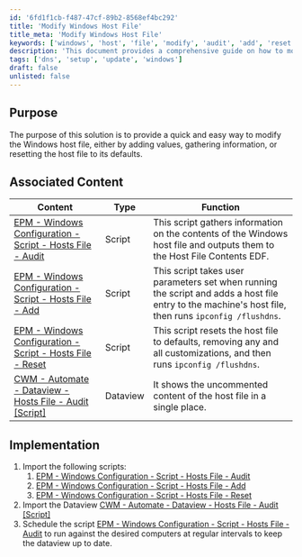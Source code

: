```yaml
---
id: '6fd1f1cb-f487-47cf-89b2-8568ef4bc292'
title: 'Modify Windows Host File'
title_meta: 'Modify Windows Host File'
keywords: ['windows', 'host', 'file', 'modify', 'audit', 'add', 'reset', 'dns']
description: 'This document provides a comprehensive guide on how to modify the Windows host file, including adding entries, gathering information, and resetting it to default settings. It outlines associated scripts for auditing, adding, and resetting host file entries, as well as implementation steps to ensure regular updates.'
tags: ['dns', 'setup', 'update', 'windows']
draft: false
unlisted: false
---
```


## Purpose

The purpose of this solution is to provide a quick and easy way to modify the Windows host file, either by adding values, gathering information, or resetting the host file to its defaults.

## Associated Content

| Content                                                                                      | Type    | Function                                                                                                                      |
|----------------------------------------------------------------------------------------------|---------|-------------------------------------------------------------------------------------------------------------------------------|
| [EPM - Windows Configuration - Script - Hosts File - Audit](<../cwa/scripts/Hosts File - Audit.md>) | Script  | This script gathers information on the contents of the Windows host file and outputs them to the Host File Contents EDF.     |
| [EPM - Windows Configuration - Script - Hosts File - Add](<../cwa/scripts/Hosts File - Add.md>)   | Script  | This script takes user parameters set when running the script and adds a host file entry to the machine's host file, then runs `ipconfig /flushdns`. |
| [EPM - Windows Configuration - Script - Hosts File - Reset](<../cwa/scripts/Hosts File - Reset.md>)  | Script  | This script resets the host file to defaults, removing any and all customizations, and then runs `ipconfig /flushdns`.    |
| [CWM - Automate - Dataview - Hosts File - Audit [Script]](<../cwa/dataviews/Hosts File - Audit Script.md>)   | Dataview| It shows the uncommented content of the host file in a single place.                                                          |

## Implementation

1. Import the following scripts:
   1. [EPM - Windows Configuration - Script - Hosts File - Audit](<../cwa/scripts/Hosts File - Audit.md>)  
   2. [EPM - Windows Configuration - Script - Hosts File - Add](<../cwa/scripts/Hosts File - Add.md>)  
   3. [EPM - Windows Configuration - Script - Hosts File - Reset](<../cwa/scripts/Hosts File - Reset.md>)  
2. Import the Dataview [CWM - Automate - Dataview - Hosts File - Audit [Script]](<../cwa/dataviews/Hosts File - Audit Script.md>)  
3. Schedule the script [EPM - Windows Configuration - Script - Hosts File - Audit](<../cwa/scripts/Hosts File - Audit.md>) to run against the desired computers at regular intervals to keep the dataview up to date.

